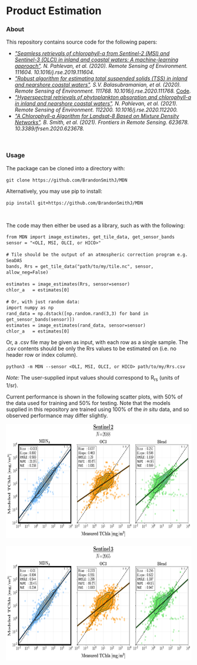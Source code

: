 # Product Estimation

### About
This repository contains source code for the following papers:

- <i>["Seamless retrievals of chlorophyll-a from Sentinel-2 (MSI) and Sentinel-3 (OLCI) in inland and coastal waters: A machine-learning approach"](https://www.sciencedirect.com/science/article/pii/S0034425719306248). N. Pahlevan, et al. (2020). Remote Sensing of Environment. 111604. 10.1016/j.rse.2019.111604.</i>
- <i>["Robust algorithm for estimating total suspended solids (TSS) in inland and nearshore coastal waters"](https://www.sciencedirect.com/science/article/abs/pii/S0034425720301383). S.V. Balasubramanian, et al. (2020). Remote Sensing of Environment. 111768. 10.1016/j.rse.2020.111768.</i> [Code](https://github.com/BrandonSmithJ/MDN/tree/master/Benchmarks/tss/SOLID).
- <i>["Hyperspectral retrievals of phytoplankton absorption and chlorophyll-a in inland and nearshore coastal waters"](https://www.sciencedirect.com/science/article/pii/S0034425720305733). N. Pahlevan, et al. (2021). Remote Sensing of Environment. 112200. 10.1016/j.rse.2020.112200.</i>
- <i>["A Chlorophyll-a Algorithm for Landsat-8 Based on Mixture Density Networks"](https://www.frontiersin.org/articles/10.3389/frsen.2020.623678/full). B. Smith, et al. (2021). Frontiers in Remote Sensing. 623678. 10.3389/frsen.2020.623678.</i>
<br>

### Usage
The package can be cloned into a directory with:

`git clone https://github.com/BrandonSmithJ/MDN`

Alternatively, you may use pip to install:

`pip install git+https://github.com/BrandonSmithJ/MDN`

<br>

The code may then either be used as a library, such as with the following:
```
from MDN import image_estimates, get_tile_data, get_sensor_bands
sensor = "<OLI, MSI, OLCI, or HICO>"

# Tile should be the output of an atmospheric correction program e.g. SeaDAS
bands, Rrs = get_tile_data("path/to/my/tile.nc", sensor, allow_neg=False) 

estimates = image_estimates(Rrs, sensor=sensor)
chlor_a   = estimates[0]

# Or, with just random data:
import numpy as np 
rand_data = np.dstack([np.random.rand(3,3) for band in get_sensor_bands(sensor)])
estimates = image_estimates(rand_data, sensor=sensor)
chlor_a   = estimates[0]
```

Or, a .csv file may be given as input, with each row as a single sample. The .csv contents should be only the Rrs values to be estimated on (i.e. no header row or index column).

`python3 -m MDN --sensor <OLI, MSI, OLCI, or HICO> path/to/my/Rrs.csv`

*Note:* The user-supplied input values should correspond to R<sub>rs</sub> (units of 1/sr). 

Current performance is shown in the following scatter plots, with 50% of the data used for training and 50% for testing. Note that the models supplied in this repository are trained using 100% of the <i>in situ</i> data, and so observed performance may differ slightly. 

<p align="center">
	<img src=".res/S2B_benchmark.png?raw=true" height="311" width="721.5"></img>
	<br>
	<br>
	<img src=".res/OLCI_benchmark.png?raw=true" height="311" width="721.5"></img>
</p>



